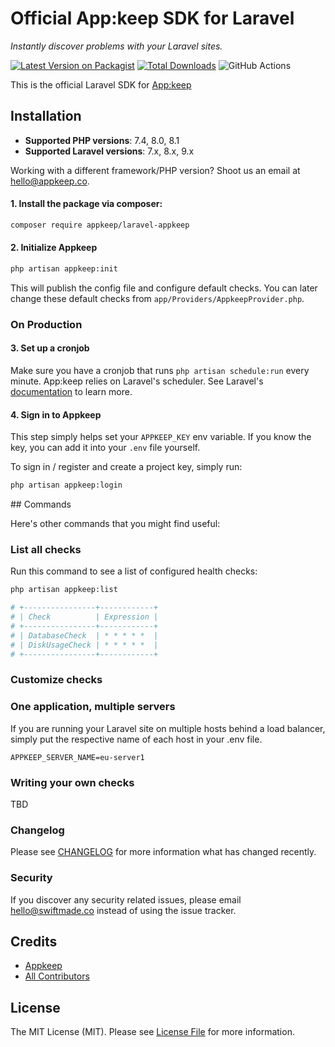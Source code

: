 # Official App:keep SDK for Laravel

_Instantly discover problems with your Laravel sites._

[![Latest Version on Packagist](https://img.shields.io/packagist/v/appkeep/laravel-appkeep.svg?style=flat-square)](https://packagist.org/packages/appkeep/laravel-appkeep)
[![Total Downloads](https://img.shields.io/packagist/dt/appkeep/laravel-appkeep.svg?style=flat-square)](https://packagist.org/packages/appkeep/laravel-appkeep)
![GitHub Actions](https://github.com/appkeep/laravel-appkeep/actions/workflows/main.yml/badge.svg)

This is the official Laravel SDK for [App:keep](https://appkeep.co)

## Installation

- **Supported PHP versions**: 7.4, 8.0, 8.1
- **Supported Laravel versions**: 7.x, 8.x, 9.x

Working with a different framework/PHP version? Shoot us an email at [hello@appkeep.co](mailto:hello@appkeep.co).

#### 1. Install the package via composer:

```bash
composer require appkeep/laravel-appkeep
```

#### 2. Initialize Appkeep

```bash
php artisan appkeep:init
```

This will publish the config file and configure default checks. You can later change these default checks from `app/Providers/AppkeepProvider.php`.

### On Production

#### 3. Set up a cronjob

Make sure you have a cronjob that runs `php artisan schedule:run` every minute. App:keep relies on Laravel's scheduler. See Laravel's [documentation](https://laravel.com/docs/9.x/scheduling#running-the-scheduler) to learn more.

#### 4. Sign in to Appkeep

This step simply helps set your `APPKEEP_KEY` env variable. If you know the key, you can add it into your `.env` file yourself.

To sign in / register and create a project key, simply run:

```bash
php artisan appkeep:login
```

## Commands

Here's other commands that you might find useful:

### List all checks

Run this command to see a list of configured health checks:

```bash
php artisan appkeep:list

# +----------------+------------+
# | Check          | Expression |
# +----------------+------------+
# | DatabaseCheck  | * * * * *  |
# | DiskUsageCheck | * * * * *  |
# +----------------+------------+
```

### Customize checks

### One application, multiple servers

If you are running your Laravel site on multiple hosts behind a load balancer, simply put the respective name of each host in your .env file.

```dotenv
APPKEEP_SERVER_NAME=eu-server1
```

### Writing your own checks

TBD

### Changelog

Please see [CHANGELOG](CHANGELOG.md) for more information what has changed recently.

### Security

If you discover any security related issues, please email hello@swiftmade.co instead of using the issue tracker.

## Credits

- [Appkeep](https://github.com/appkeep)
- [All Contributors](../../contributors)

## License

The MIT License (MIT). Please see [License File](LICENSE.md) for more information.
